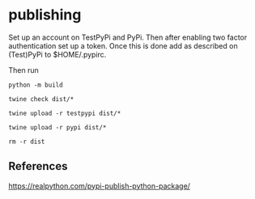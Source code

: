 # publishing

Set up an account on TestPyPi and PyPi. Then after enabling two factor authentication set up a token. Once this is done add as described on (Test)PyPi to $HOME/.pypirc.

Then run

    python -m build

    twine check dist/*

    twine upload -r testpypi dist/*

    twine upload -r pypi dist/*

    rm -r dist

## References

https://realpython.com/pypi-publish-python-package/
